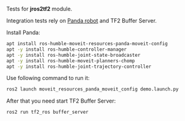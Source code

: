 Tests for **jros2tf2** module.

Integration tests rely on [Panda robot](https://github.com/ros-planning/panda_moveit_config) and TF2 Buffer Server.

Install Panda:

``` bash
apt install ros-humble-moveit-resources-panda-moveit-config
apt -y install ros-humble-controller-manager
apt -y install ros-humble-joint-state-broadcaster
apt -y install ros-humble-moveit-planners-chomp
apt -y install ros-humble-joint-trajectory-controller
```

Use following command to run it:

``` bash
ros2 launch moveit_resources_panda_moveit_config demo.launch.py
```

After that you need start TF2 Buffer Server:

``` bash
ros2 run tf2_ros buffer_server
```

